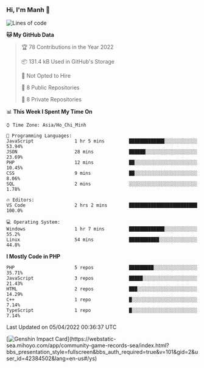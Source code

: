 ### Hi, I'm Manh 👋

<!--START_SECTION:waka-->
![Lines of code](https://img.shields.io/badge/From%20Hello%20World%20I%27ve%20Written-2%20Million%20lines%20of%20code-blue)

**🐱 My GitHub Data** 

> 🏆 78 Contributions in the Year 2022
 > 
> 📦 131.4 kB Used in GitHub's Storage 
 > 
> 🚫 Not Opted to Hire
 > 
> 📜 8 Public Repositories 
 > 
> 🔑 8 Private Repositories  
 > 
📊 **This Week I Spent My Time On** 

```text
⌚︎ Time Zone: Asia/Ho_Chi_Minh

💬 Programming Languages: 
JavaScript               1 hr 5 mins         █████████████░░░░░░░░░░░░   53.94% 
JSON                     28 mins             ██████░░░░░░░░░░░░░░░░░░░   23.69% 
PHP                      12 mins             ██░░░░░░░░░░░░░░░░░░░░░░░   10.45% 
CSS                      9 mins              ██░░░░░░░░░░░░░░░░░░░░░░░   8.06% 
SQL                      2 mins              ░░░░░░░░░░░░░░░░░░░░░░░░░   1.78%

🔥 Editors: 
VS Code                  2 hrs 2 mins        █████████████████████████   100.0%

💻 Operating System: 
Windows                  1 hr 7 mins         █████████████░░░░░░░░░░░░   55.2% 
Linux                    54 mins             ███████████░░░░░░░░░░░░░░   44.8%

```

**I Mostly Code in PHP** 

```text
PHP                      5 repos             █████████░░░░░░░░░░░░░░░░   35.71% 
JavaScript               3 repos             █████░░░░░░░░░░░░░░░░░░░░   21.43% 
HTML                     2 repos             ███░░░░░░░░░░░░░░░░░░░░░░   14.29% 
C++                      1 repo              █░░░░░░░░░░░░░░░░░░░░░░░░   7.14% 
TypeScript               1 repo              █░░░░░░░░░░░░░░░░░░░░░░░░   7.14%

```



 Last Updated on 05/04/2022 00:36:37 UTC
<!--END_SECTION:waka-->

[![Genshin Impact Card](https://api.mn07.xyz/genshin/card/42384502?)](https://webstatic-sea.mihoyo.com/app/community-game-records-sea/index.html?bbs_presentation_style=fullscreen&bbs_auth_required=true&v=101&gid=2&user_id=42384502&lang=en-us#/ys)
